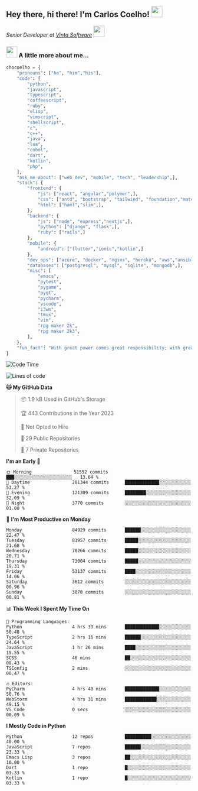 <h2>Hey there, hi there! I'm Carlos Coelho! <img src="https://emoji.gg/assets/emoji/6680_this_is_fine.png" width="30"></h2>
<p><em>Senior Developer at <a href="http://www.vintasoftware.com">Vinta Software</a> <img src="https://emojis.slackmojis.com/emojis/images/1613461409/13263/bongocat_code.gif?1613461409" width="30"> 
</em></p>

### <img src="https://emojis.slackmojis.com/emojis/images/1597320283/10003/catjam.gif?1597320283" width="30"> A little more about me...  

```python
chocoelho = {
    "pronouns": ["he", "him","his"],
    "code": [
        "python",
        "javascript",
        "typescript",
        "coffeescript",
        "ruby",
        "elisp",
        "vimscript",
        "shellscript",
        "c",
        "c++",
        "java",
        "lua",
        "cobol",
        "dart",
        "kotlin",
        "php",
    ],
    "ask_me_about": ["web dev", "mobile", "tech", "leadership",],
    "stack": {
        "frontend": {
            "js": ["react", "angular","polymer",],
            "css": ["antd", "bootstrap", "tailwind", "foundation","material","sass","less",],
            "html": ["haml","slim",],
        },
        "backend": {
            "js": ["node", "express","nextjs",],
            "python": ["django", "flask",],
            "ruby": ["rails",]
        },
        "mobile": {
            "android": ["flutter","ionic","kotlin",]
        },
        "dev_ops": ["azure", "docker", "nginx", "heroku", "aws","ansible",],
        "databases": ["postgresql", "mysql", "sqlite", "mongodb",],
        "misc": [
            "emacs",
            "pytest",
            "pygame",
            "pyqt",
            "pycharm",
            "vscode",
            "i3wm",
            "tmux",
            "vim",
            "rpg maker 2k",
            "rpg maker 2k3",
        ],
    },
    "fun_fact": "With great power comes great responsibility; with great responsibility can come extreme stress"
}
```

<!--START_SECTION:waka-->
![Code Time](http://img.shields.io/badge/Code%20Time-1%2C819%20hrs%2035%20mins-blue)

![Lines of code](https://img.shields.io/badge/From%20Hello%20World%20I%27ve%20Written-975.6%20million%20lines%20of%20code-blue)

**🐱 My GitHub Data** 

> 📦 1.9 kB Used in GitHub's Storage 
 > 
> 🏆 443 Contributions in the Year 2023
 > 
> 🚫 Not Opted to Hire
 > 
> 📜 29 Public Repositories 
 > 
> 🔑 7 Private Repositories 
 > 
**I'm an Early 🐤** 

```text
🌞 Morning                51552 commits       ███░░░░░░░░░░░░░░░░░░░░░░   13.64 % 
🌆 Daytime                201344 commits      █████████████░░░░░░░░░░░░   53.27 % 
🌃 Evening                121309 commits      ████████░░░░░░░░░░░░░░░░░   32.09 % 
🌙 Night                  3770 commits        ░░░░░░░░░░░░░░░░░░░░░░░░░   01.00 % 
```
📅 **I'm Most Productive on Monday** 

```text
Monday                   84929 commits       ██████░░░░░░░░░░░░░░░░░░░   22.47 % 
Tuesday                  81957 commits       █████░░░░░░░░░░░░░░░░░░░░   21.68 % 
Wednesday                78266 commits       █████░░░░░░░░░░░░░░░░░░░░   20.71 % 
Thursday                 73004 commits       █████░░░░░░░░░░░░░░░░░░░░   19.31 % 
Friday                   53137 commits       ████░░░░░░░░░░░░░░░░░░░░░   14.06 % 
Saturday                 3612 commits        ░░░░░░░░░░░░░░░░░░░░░░░░░   00.96 % 
Sunday                   3070 commits        ░░░░░░░░░░░░░░░░░░░░░░░░░   00.81 % 
```


📊 **This Week I Spent My Time On** 

```text
💬 Programming Languages: 
Python                   4 hrs 39 mins       █████████████░░░░░░░░░░░░   50.48 % 
TypeScript               2 hrs 16 mins       ██████░░░░░░░░░░░░░░░░░░░   24.64 % 
JavaScript               1 hr 26 mins        ████░░░░░░░░░░░░░░░░░░░░░   15.55 % 
SCSS                     46 mins             ██░░░░░░░░░░░░░░░░░░░░░░░   08.43 % 
TSConfig                 2 mins              ░░░░░░░░░░░░░░░░░░░░░░░░░   00.47 % 

🔥 Editors: 
PyCharm                  4 hrs 40 mins       █████████████░░░░░░░░░░░░   50.76 % 
WebStorm                 4 hrs 31 mins       ████████████░░░░░░░░░░░░░   49.15 % 
VS Code                  0 secs              ░░░░░░░░░░░░░░░░░░░░░░░░░   00.09 % 
```

**I Mostly Code in Python** 

```text
Python                   12 repos            ██████████░░░░░░░░░░░░░░░   40.00 % 
JavaScript               7 repos             ██████░░░░░░░░░░░░░░░░░░░   23.33 % 
Emacs Lisp               3 repos             ██░░░░░░░░░░░░░░░░░░░░░░░   10.00 % 
Dart                     1 repo              █░░░░░░░░░░░░░░░░░░░░░░░░   03.33 % 
Kotlin                   1 repo              █░░░░░░░░░░░░░░░░░░░░░░░░   03.33 % 
```




<!--END_SECTION:waka-->

